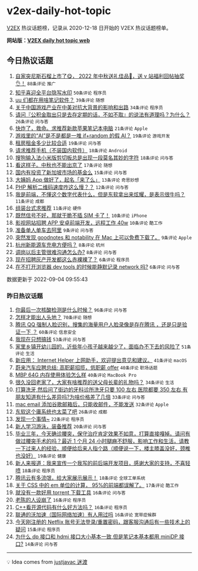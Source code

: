 # v2ex-daily-hot-topic

[V2EX](https://www.v2ex.com/) 热议话题榜，记录从 2020-12-18 日开始的 V2EX 热议话题榜单。

**网站版：[V2EX daily hot topic web](https://boojack.github.io/v2ex-daily-hot-topic-web/)**

## 今日热议话题

<!-- TODAY BEGIN -->

1. [自家突尼斯石榴上市了😋， 2022 年中秋送礼佳品🧺，送 v 站福利回帖抽奖👌！](https://www.v2ex.com/t/877575) `88条评论` `推广`
1. [知乎喜迎全平台隐写水印](https://www.v2ex.com/t/877614) `50条评论` `程序员`
1. [uu 们都在用啥笔记软件？](https://www.v2ex.com/t/877596) `39条评论` `随想`
1. [关于中国游戏产业在中美对抗大背景的影响和出路](https://www.v2ex.com/t/877569) `34条评论` `程序员`
1. [请问『公积金取出只是去存定期的话，不如不取』的说法有道理吗？为什么？](https://www.v2ex.com/t/877559) `26条评论` `问与答`
1. [快炸了，救命。求推荐新款苹果笔记本电脑](https://www.v2ex.com/t/877574) `21条评论` `Apple`
1. [游戏里的“AI”是不是都是一堆 if+random 的假 AI？](https://www.v2ex.com/t/877616) `19条评论` `游戏开发`
1. [租房租金多少比较合适](https://www.v2ex.com/t/877585) `19条评论` `问与答`
1. [请求推荐手机（不装国内软件）](https://www.v2ex.com/t/877597) `18条评论` `Android`
1. [搜狗输入法小米版剪切板总是出现一段莫名其妙的字符](https://www.v2ex.com/t/877561) `18条评论` `问与答`
1. [看这样子。中秋也不能出京了](https://www.v2ex.com/t/877580) `17条评论` `随想`
1. [国内有投资了新加坡市场的基金么](https://www.v2ex.com/t/877577) `15条评论` `问与答`
1. [大姨妈 App 做好了，起名「来了么」](https://www.v2ex.com/t/877610) `13条评论` `奇思妙想`
1. [PHP 解析二维码速度咋这么慢？？](https://www.v2ex.com/t/877598) `12条评论` `问与答`
1. [我是前端，不懂这个数字代表什么，但是东软拿出来炫耀，是表示很牛吗？](https://www.v2ex.com/t/877606) `11条评论` `成都`
1. [组装台式求推荐](https://www.v2ex.com/t/877583) `11条评论` `硬件`
1. [既然信号不好，那就干脆不插 SIM 卡了！](https://www.v2ex.com/t/877634) `10条评论` `iPhone`
1. [影视网站招聘 APP 安卓前端开发，远程工作 40w](https://www.v2ex.com/t/877623) `10条评论` `酷工作`
1. [准备单人单车去阿里](https://www.v2ex.com/t/877633) `9条评论` `问与答`
1. [突然发现 goodnotes 和 notability 在 Mac 上可以免费下载了。](https://www.v2ex.com/t/877588) `9条评论` `Apple`
1. [杭州新能源车充电方便吗？](https://www.v2ex.com/t/877589) `8条评论` `杭州`
1. [调岗以后主管很难沟通怎么办?](https://www.v2ex.com/t/877556) `8条评论` `问与答`
1. [现在招聘灰产开发都这么赤裸裸了？](https://www.v2ex.com/t/877622) `6条评论` `程序员`
1. [在不打开浏览器 dev tools 的时候能静默记录 network 吗?](https://www.v2ex.com/t/877615) `6条评论` `问与答`

数据更新于 2022-09-04 09:55:43

<!-- TODAY END -->

### 昨日热议话题

<!-- YESTERDAY BEGIN -->

1. [你最后一次核酸检测是什么时候？](https://www.v2ex.com/t/877408) `96条评论` `问与答`
1. [怎样才能出人头地？](https://www.v2ex.com/t/877452) `70条评论` `随想`
1. [腾讯 QQ 强制人脸识别，搜集的海量用户人脸录像是存在腾讯 ，还是只是验证一下 ？](https://www.v2ex.com/t/877394) `60条评论` `信息安全`
1. [我现在只想搞钱](https://www.v2ex.com/t/877414) `53条评论` `问与答`
1. [家里乡镇开幼儿园的，近些年小孩子越来越少了，面临办不下去的风险了](https://www.v2ex.com/t/877461) `51条评论` `生活`
1. [新应用： Internet Helper 上网助手，欢迎提出意见和建议。](https://www.v2ex.com/t/877473) `41条评论` `macOS`
1. [蔚来汽车应聘总结: 高职薪招揽，低职薪 offer](https://www.v2ex.com/t/877388) `40条评论` `职场话题`
1. [MBP 64G 内存使用体验怎么样](https://www.v2ex.com/t/877400) `40条评论` `MacBook Pro`
1. [很久没回老家了，大家有啥推荐的送父母长辈的礼物吗？](https://www.v2ex.com/t/877402) `34条评论` `生活`
1. [打算洗牙,然后问了街边的牙科诊所洗牙只要 100 左右,医院都要 350 左右,有朋友知道有什么差异吗?为啥价格差了几倍](https://www.v2ex.com/t/877437) `33条评论` `问与答`
1. [mac email 添加谷歌邮箱后，只能收邮件，不能发送](https://www.v2ex.com/t/877411) `32条评论` `Apple`
1. [东软这个庸系统也太菜了吧](https://www.v2ex.com/t/877523) `26条评论` `成都`
1. [发现一个事情~](https://www.v2ex.com/t/877512) `22条评论` `程序员`
1. [新人学习游泳，装备推荐](https://www.v2ex.com/t/877447) `20条评论` `问与答`
1. [毕业三年，今天确诊腰突，保守治疗肯定效果不如意，打算直接嘎掉。请问有做过腰突手术的吗？最近 1 个月 24 小时腿麻不舒服，影响工作和生活，请教一下过来人的经验，顺便给后来人指个路（顺便说一下，楼主膝盖没好，颈椎也没好）](https://www.v2ex.com/t/877503) `19条评论` `健康`
1. [新人来报道：我来宣传一个我写的前后端开发项目，感谢大家的支持，不喜轻喷](https://www.v2ex.com/t/877418) `18条评论` `程序员`
1. [腾讯云有多流氓，给大家展示展示！](https://www.v2ex.com/t/877403) `18条评论` `全球工单系统`
1. [关于 CSS 中的 em 单位的计算， 95%的前端都误解了。](https://www.v2ex.com/t/877412) `17条评论` `酷工作`
1. [就没有一款好用 torrent 下载工具](https://www.v2ex.com/t/877488) `16条评论` `问与答`
1. [老陈的人设崩了](https://www.v2ex.com/t/877475) `16条评论` `程序员`
1. [C++看开源代码有什么好方法吗？](https://www.v2ex.com/t/877435) `16条评论` `程序员`
1. [联通的沃加速（国际网络加速）有人用过吗](https://www.v2ex.com/t/877433) `16条评论` `宽带症候群`
1. [今天刚注册的 Netflix 账号无法登录/重置密码，跟客服沟通后有一些技术上的疑问](https://www.v2ex.com/t/877419) `15条评论` `程序员`
1. [为什么 dp 接口和 hdmi 接口大小基本一致,但是笔记本基本都用 miniDP 接口?](https://www.v2ex.com/t/877463) `14条评论` `问与答`

<!-- YESTERDAY END -->

---

💡 Idea comes from [justjavac 迷渡](https://github.com/justjavac/)
